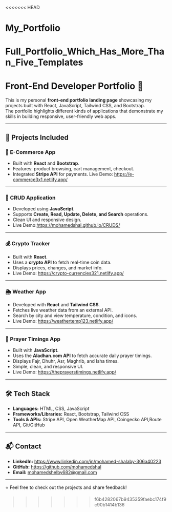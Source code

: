 <<<<<<< HEAD
# My_Portfolio
Full_Portfolio_Which_Has_More_Than_Five_Templates
=======
# Front-End Developer Portfolio 🚀

This is my personal **front-end portfolio landing page** showcasing my projects built with React, JavaScript, Tailwind CSS, and Bootstrap.  
The portfolio highlights different kinds of applications that demonstrate my skills in building responsive, user-friendly web apps.

---

## 🔹 Projects Included

### 🛒 E-Commerce App
- Built with **React** and **Bootstrap**.
- Features: product browsing, cart management, checkout.
- Integrated **Stripe API** for payments.
  Live Demo: https://e-commerce3x1.netlify.app/

---

### 📝 CRUD Application
- Developed using **JavaScript**.
- Supports **Create, Read, Update, Delete, and Search** operations.
- Clean UI and responsive design.
- Live Demo:https://mohamedshal.github.io/CRUDS/

---

### 💰 Crypto Tracker
- Built with **React**.
- Uses a **crypto API** to fetch real-time coin data.
- Displays prices, changes, and market info.
- Live Demo: https://crypto-currencies321.netlify.app/

---

### 🌦 Weather App
- Developed with **React** and **Tailwind CSS**.
- Fetches live weather data from an external API.
- Search by city and view temperature, condition, and icons.
- Live Demo: https://weathertemp123.netlify.app/

---

### 🕌 Prayer Timings App
- Built with **JavaScript**.
- Uses the **Aladhan.com API** to fetch accurate daily prayer timings.
- Displays Fajr, Dhuhr, Asr, Maghrib, and Isha times.
- Simple, clean, and responsive UI.
- Live Demo: https://theprayerstimings.netlify.app/

---

## 🛠 Tech Stack

- **Languages:** HTML, CSS, JavaScript
- **Frameworks/Libraries:** React, Bootstrap, Tailwind CSS
- **Tools & APIs:** Stripe API, Open WeatherMap API, Coingecko API,Route API,  Git/GitHub

---

## 📬 Contact

- **LinkedIn:** https://www.linkedin.com/in/mohamed-shalaby-306a40223  
- **GitHub:** https://github.com/mohamedshal  
- **Email:** mohamedshelby682@gmail.com 

---

⭐ Feel free to check out the projects and share feedback!
>>>>>>> f6b4282067b9435359faebc174f9c90b1414b136
